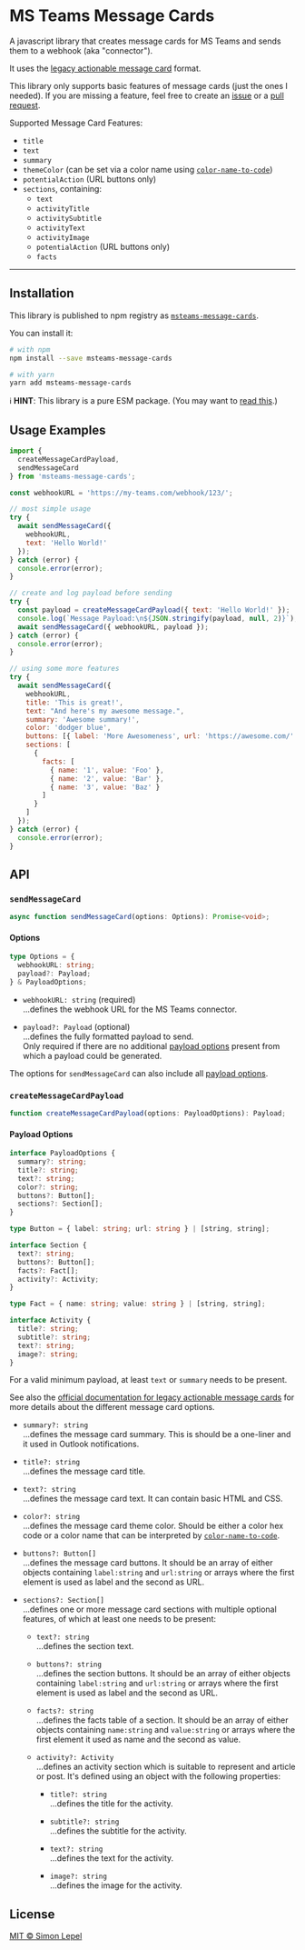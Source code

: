 # MS Teams Message Cards

A javascript library that creates message cards for MS Teams and sends them to a
webhook (aka "connector").

It uses the
[legacy actionable message card](https://learn.microsoft.com/en-us/outlook/actionable-messages/message-card-reference)
format.

This library only supports basic features of message cards (just the ones I
needed). If you are missing a feature, feel free to create an
[issue](https://github.com/simbo/msteams-message-cards/issues/new) or a
[pull request](https://github.com/simbo/msteams-message-cards/compare).

Supported Message Card Features:

- `title`
- `text`
- `summary`
- `themeColor` (can be set via a color name using
  [`color-name-to-code`](https://www.npmjs.com/package/color-name-to-code))
- `potentialAction` (URL buttons only)
- `sections`, containing:
  - `text`
  - `activityTitle`
  - `activitySubtitle`
  - `activityText`
  - `activityImage`
  - `potentialAction` (URL buttons only)
  - `facts`

---

## Installation

This library is published to npm registry as
[`msteams-message-cards`](https://www.npmjs.com/package/msteams-message-cards).

You can install it:

```sh
# with npm
npm install --save msteams-message-cards

# with yarn
yarn add msteams-message-cards
```

ℹ️ **HINT**: This library is a pure ESM package. (You may want to
[read this](https://gist.github.com/sindresorhus/a39789f98801d908bbc7ff3ecc99d99c).)

## Usage Examples

```js
import {
  createMessageCardPayload,
  sendMessageCard
} from 'msteams-message-cards';

const webhookURL = 'https://my-teams.com/webhook/123/';

// most simple usage
try {
  await sendMessageCard({
    webhookURL,
    text: 'Hello World!'
  });
} catch (error) {
  console.error(error);
}

// create and log payload before sending
try {
  const payload = createMessageCardPayload({ text: 'Hello World!' });
  console.log(`Message Payload:\n${JSON.stringify(payload, null, 2)}`);
  await sendMessageCard({ webhookURL, payload });
} catch (error) {
  console.error(error);
}

// using some more features
try {
  await sendMessageCard({
    webhookURL,
    title: 'This is great!',
    text: "And here's my awesome message.",
    summary: 'Awesome summary!',
    color: 'dodger blue',
    buttons: [{ label: 'More Awesomeness', url: 'https://awesome.com/' }],
    sections: [
      {
        facts: [
          { name: '1', value: 'Foo' },
          { name: '2', value: 'Bar' },
          { name: '3', value: 'Baz' }
        ]
      }
    ]
  });
} catch (error) {
  console.error(error);
}
```

## API

### `sendMessageCard`

```ts
async function sendMessageCard(options: Options): Promise<void>;
```

#### Options

```ts
type Options = {
  webhookURL: string;
  payload?: Payload;
} & PayloadOptions;
```

- `webhookURL: string` (required)  
  …defines the webhook URL for the MS Teams connector.

- `payload?: Payload` (optional)  
  …defines the fully formatted payload to send.  
  Only required if there are no additional [payload options](#payload-options)
  present from which a payload could be generated.

The options for `sendMessageCard` can also include all
[payload options](#payload-options).

### `createMessageCardPayload`

```ts
function createMessageCardPayload(options: PayloadOptions): Payload;
```

#### Payload Options

```ts
interface PayloadOptions {
  summary?: string;
  title?: string;
  text?: string;
  color?: string;
  buttons?: Button[];
  sections?: Section[];
}

type Button = { label: string; url: string } | [string, string];

interface Section {
  text?: string;
  buttons?: Button[];
  facts?: Fact[];
  activity?: Activity;
}

type Fact = { name: string; value: string } | [string, string];

interface Activity {
  title?: string;
  subtitle?: string;
  text?: string;
  image?: string;
}
```

For a valid minimum payload, at least `text` or `summary` needs to be present.

See also the
[official documentation for legacy actionable message cards](https://learn.microsoft.com/en-us/outlook/actionable-messages/message-card-reference)
for more details about the different message card options.

- `summary?: string`  
  …defines the message card summary. This is should be a one-liner and it used
  in Outlook notifications.

- `title?: string`  
  …defines the message card title.

- `text?: string`  
  …defines the message card text. It can contain basic HTML and CSS.

- `color?: string`  
  …defines the message card theme color. Should be either a color hex code or a
  color name that can be interpreted by
  [`color-name-to-code`](https://www.npmjs.com/package/color-name-to-code).

- `buttons?: Button[]`  
  …defines the message card buttons. It should be an array of either objects
  containing `label:string` and `url:string` or arrays where the first element
  is used as label and the second as URL.

- `sections?: Section[]`  
  …defines one or more message card sections with multiple optional features, of
  which at least one needs to be present:

  - `text?: string`  
    …defines the section text.

  - `buttons?: string`  
    …defines the section buttons. It should be an array of either objects
    containing `label:string` and `url:string` or arrays where the first element
    is used as label and the second as URL.

  - `facts?: string`  
    …defines the facts table of a section. It should be an array of either
    objects containing `name:string` and `value:string` or arrays where the
    first element it used as name and the second as value.

  - `activity?: Activity`  
    …defines an activity section which is suitable to represent and article or
    post. It's defined using an object with the following properties:

    - `title?: string`  
      …defines the title for the activity.

    - `subtitle?: string`  
      …defines the subtitle for the activity.

    - `text?: string`  
      …defines the text for the activity.

    - `image?: string`  
      …defines the image for the activity.

## License

[MIT &copy; Simon Lepel](http://simbo.mit-license.org/)
